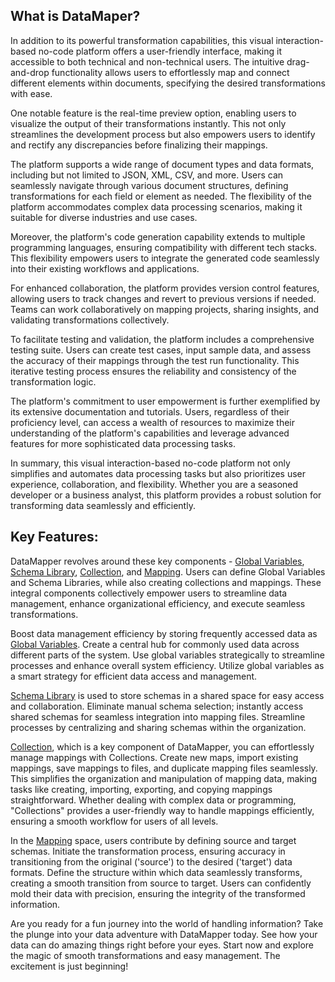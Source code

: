 ## What is DataMaper?

In addition to its powerful transformation capabilities, this visual interaction-based no-code platform offers a user-friendly interface, making it accessible to both technical and non-technical users. The intuitive drag-and-drop functionality allows users to effortlessly map and connect different elements within documents, specifying the desired transformations with ease.

One notable feature is the real-time preview option, enabling users to visualize the output of their transformations instantly. This not only streamlines the development process but also empowers users to identify and rectify any discrepancies before finalizing their mappings.

The platform supports a wide range of document types and data formats, including but not limited to JSON, XML, CSV, and more. Users can seamlessly navigate through various document structures, defining transformations for each field or element as needed. The flexibility of the platform accommodates complex data processing scenarios, making it suitable for diverse industries and use cases.

Moreover, the platform's code generation capability extends to multiple programming languages, ensuring compatibility with different tech stacks. This flexibility empowers users to integrate the generated code seamlessly into their existing workflows and applications.

For enhanced collaboration, the platform provides version control features, allowing users to track changes and revert to previous versions if needed. Teams can work collaboratively on mapping projects, sharing insights, and validating transformations collectively.

To facilitate testing and validation, the platform includes a comprehensive testing suite. Users can create test cases, input sample data, and assess the accuracy of their mappings through the test run functionality. This iterative testing process ensures the reliability and consistency of the transformation logic.

The platform's commitment to user empowerment is further exemplified by its extensive documentation and tutorials. Users, regardless of their proficiency level, can access a wealth of resources to maximize their understanding of the platform's capabilities and leverage advanced features for more sophisticated data processing tasks.

In summary, this visual interaction-based no-code platform not only simplifies and automates data processing tasks but also prioritizes user experience, collaboration, and flexibility. Whether you are a seasoned developer or a business analyst, this platform provides a robust solution for transforming data seamlessly and efficiently.


## Key Features:

DataMapper revolves around these key components - [Global Variables](./GlobalVariable.md), [Schema Library](./SchemaLibrary.md), [Collection](./Collection.md), and [Mapping](./Mapping.md). Users can define Global Variables and Schema Libraries, while also creating collections and mappings. These integral components collectively empower users to streamline data management, enhance organizational efficiency, and execute seamless transformations.

Boost data management efficiency by storing frequently accessed data as [Global Variables](./GlobalVariable.md). Create a central hub for commonly used data across different parts of the system. Use global variables strategically to streamline processes and enhance overall system efficiency. Utilize global variables as a smart strategy for efficient data access and management.

[Schema Library](./SchemaLibrary.md) is used to store schemas in a shared space for easy access and collaboration. Eliminate manual schema selection; instantly access shared schemas for seamless integration into mapping files. Streamline processes by centralizing and sharing schemas within the organization.

[Collection](./Collection.md), which is a key component of DataMapper, you can effortlessly manage mappings with Collections. Create new maps, import existing mappings, save mappings to files, and duplicate mapping files seamlessly. This simplifies the organization and manipulation of mapping data, making tasks like creating, importing, exporting, and copying mappings straightforward. Whether dealing with complex data or programming, "Collections" provides a user-friendly way to handle mappings efficiently, ensuring a smooth workflow for users of all levels.

In the [Mapping](./Mapping.md) space, users contribute by defining source and target schemas. Initiate the transformation process, ensuring accuracy in transitioning from the original ('source') to the desired ('target') data formats. Define the structure within which data seamlessly transforms, creating a smooth transition from source to target. Users can confidently mold their data with precision, ensuring the integrity of the transformed information.

Are you ready for a fun journey into the world of handling information? Take the plunge into your data adventure with DataMapper today. See how your data can do amazing things right before your eyes. Start now and explore the magic of smooth transformations and easy management. The excitement is just beginning!
